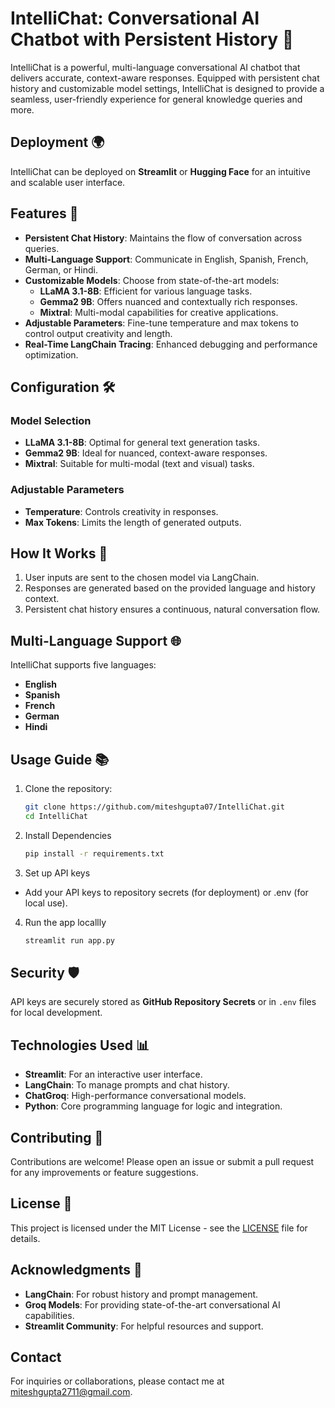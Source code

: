 # IntelliChat: Conversational AI Chatbot with Persistent History 🤖

IntelliChat is a powerful, multi-language conversational AI chatbot that delivers accurate, context-aware responses. Equipped with persistent chat history and customizable model settings, IntelliChat is designed to provide a seamless, user-friendly experience for general knowledge queries and more.

## Deployment 🌍
IntelliChat can be deployed on **Streamlit** or **Hugging Face** for an intuitive and scalable user interface.


## Features 🚀
- **Persistent Chat History**: Maintains the flow of conversation across queries.
- **Multi-Language Support**: Communicate in English, Spanish, French, German, or Hindi.
- **Customizable Models**: Choose from state-of-the-art models:
  - **LLaMA 3.1-8B**: Efficient for various language tasks.
  - **Gemma2 9B**: Offers nuanced and contextually rich responses.
  - **Mixtral**: Multi-modal capabilities for creative applications.
- **Adjustable Parameters**: Fine-tune temperature and max tokens to control output creativity and length.
- **Real-Time LangChain Tracing**: Enhanced debugging and performance optimization.


## Configuration 🛠️

### Model Selection
- **LLaMA 3.1-8B**: Optimal for general text generation tasks.
- **Gemma2 9B**: Ideal for nuanced, context-aware responses.
- **Mixtral**: Suitable for multi-modal (text and visual) tasks.

### Adjustable Parameters
- **Temperature**: Controls creativity in responses.
- **Max Tokens**: Limits the length of generated outputs.



## How It Works 📝 
1. User inputs are sent to the chosen model via LangChain.
2. Responses are generated based on the provided language and history context.
3. Persistent chat history ensures a continuous, natural conversation flow.



## Multi-Language Support 🌐
IntelliChat supports five languages:
- **English**
- **Spanish**
- **French**
- **German**
- **Hindi**



## Usage Guide 📚
1. Clone the repository:
   ```bash
   git clone https://github.com/miteshgupta07/IntelliChat.git
   cd IntelliChat
2. Install Dependencies
   ```bash
   pip install -r requirements.txt
3. Set up API keys
 - Add your API keys  to repository secrets (for deployment) or .env (for local use).
4. Run the app locallly
   ```bash
   streamlit run app.py
   ```



## Security 🛡️ 
API keys are securely stored as **GitHub Repository Secrets** or in `.env` files for local development.



## Technologies Used 📊 
- **Streamlit**: For an interactive user interface.
- **LangChain**: To manage prompts and chat history.
- **ChatGroq**: High-performance conversational models.
- **Python**: Core programming language for logic and integration.



## Contributing 🤝 
Contributions are welcome! Please open an issue or submit a pull request for any improvements or feature suggestions.


## License 📝
This project is licensed under the MIT License - see the [LICENSE](https://github.com/miteshgupta07/Capt-Image/blob/main/LICENSE) file for details.



## Acknowledgments 🙏 
- **LangChain**: For robust history and prompt management.
- **Groq Models**: For providing state-of-the-art conversational AI capabilities.
- **Streamlit Community**: For helpful resources and support.

## Contact
For inquiries or collaborations, please contact me at miteshgupta2711@gmail.com.
